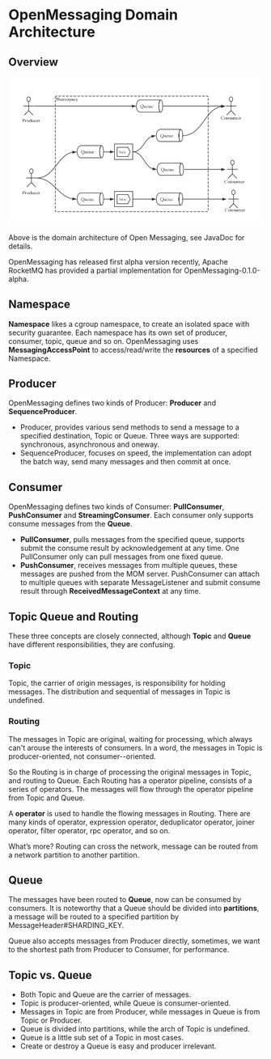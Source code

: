 # OpenMessaging Domain Architecture

## Overview

![](/assets/images/domain-design-1.0.0-preview.png)

Above is the domain architecture of Open Messaging, see JavaDoc for details.

OpenMessaging has released first alpha version recently, Apache RocketMQ has provided a partial implementation for OpenMessaging-0.1.0-alpha.

## Namespace

**Namespace** likes a cgroup namespace, to create an isolated space with security guarantee. Each namespace has its own set of producer, consumer, topic, queue and so on. OpenMessaging uses **MessagingAccessPoint** to access/read/write the **resources** of a specified Namespace.

## Producer

OpenMessaging defines two kinds of Producer: **Producer** and **SequenceProducer**.

* Producer, provides various send methods to send a message to a specified destination, Topic or Queue. Three ways are supported: synchronous, asynchronous and oneway.
* SequenceProducer, focuses on speed, the implementation can adopt the batch way, send many messages and then commit at once.

## Consumer

OpenMessaging defines two kinds of Consumer: **PullConsumer**, **PushConsumer** and **StreamingConsumer**. Each consumer only supports consume messages from the **Queue**.

* **PullConsumer**, pulls messages from the specified queue, supports submit the consume result by acknowledgement at any time. One PullConsumer only can pull messages from one fixed queue.
* **PushConsumer**, receives messages from multiple queues, these messages are pushed from the MOM server. PushConsumer can attach to multiple queues with separate MessageListener and submit consume result through **ReceivedMessageContext** at any time.

## Topic Queue and Routing

These three concepts are closely connected, although **Topic** and **Queue** have different responsibilities, they are confusing.

### Topic

Topic, the carrier of origin messages, is responsibility for holding messages. The distribution and sequential of messages in Topic is undefined.

### Routing

The messages in Topic are original, waiting for processing, which always can't arouse the interests of consumers. In a word, the messages in Topic is producer-oriented, not consumer--oriented.

So the Routing is in charge of processing the original messages in Topic, and routing to Queue. Each Routing has a operator pipeline, consists of  a series of operators. The messages will flow through the operator pipeline from Topic and Queue.

A  **operator** is used to handle the flowing messages in Routing. There are many kinds of  operator, expression operator, deduplicator operator, joiner operator, filter operator, rpc operator, and so on.

What’s more? Routing can cross the network, message can be routed from a network partition to another partition.

## Queue

The messages have been routed to **Queue**, now can be consumed by consumers.
It is noteworthy that a Queue should be divided into **partitions**, a message will be routed to a specified partition by MessageHeader#SHARDING_KEY. 

Queue also accepts messages from Producer directly, sometimes, we want to the shortest path from Producer to Consumer, for performance.

## Topic vs. Queue

* Both Topic and Queue are the carrier of messages.
* Topic is producer-oriented, while Queue is consumer-oriented.
* Messages in Topic are from Producer, while messages in Queue is from Topic or Producer.
* Queue is divided into partitions, while the arch of Topic is undefined. 
* Queue is a little sub set of a Topic in most cases.
* Create or destroy a Queue is easy and producer irrelevant.
